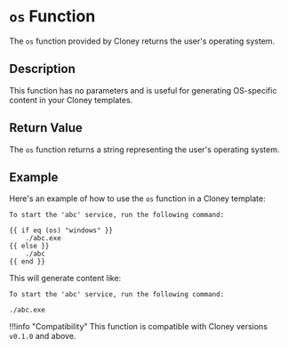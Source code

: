 # `os` Function

The `os` function provided by Cloney returns the user's operating system.

## Description

This function has no parameters and is useful for generating OS-specific content in your Cloney templates.

## Return Value

The `os` function returns a string representing the user's operating system.

## Example

Here's an example of how to use the `os` function in a Cloney template:

``` title="README.md" hl_lines="3"
To start the 'abc' service, run the following command:

{{ if eq (os) "windows" }}
    ./abc.exe
{{ else }}
    ./abc
{{ end }}
```

This will generate content like:

``` title="README.md"
To start the 'abc' service, run the following command:

./abc.exe
```

!!!info "Compatibility"
    This function is compatible with Cloney versions `v0.1.0` and above.
